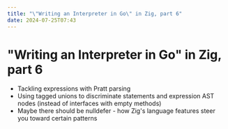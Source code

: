 ```yaml
---
title: "\"Writing an Interpreter in Go\" in Zig, part 6"
date: 2024-07-25T07:43
---
```


# "Writing an Interpreter in Go" in Zig, part 6

- Tackling expressions with Pratt parsing
- Using tagged unions to discriminate statements and expression AST nodes (instead of interfaces with empty methods)
- Maybe there should be nulldefer - how Zig's language features steer you toward certain patterns


